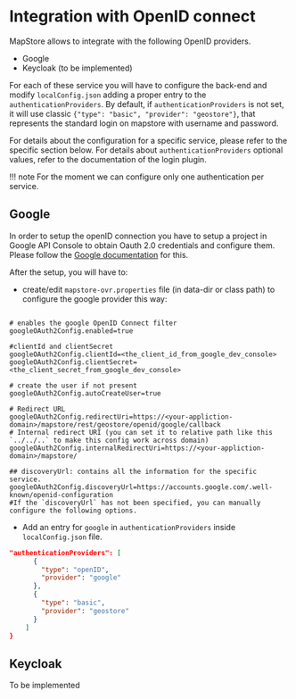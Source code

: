# Integration with OpenID connect

MapStore allows to integrate with the following OpenID providers.

- Google
- Keycloak (to be implemented)

For each of these service you will have to configure the back-end and modify `localConfig.json` adding a proper entry to the `authenticationProviders`.
By default, if `authenticationProviders` is not set, it will use classic `{"type": "basic", "provider": "geostore"}`, that represents the standard login on mapstore with username and password.

For details about the configuration for a specific service, please refer to the specific section below. For details about `authenticationProviders` optional values, refer to the documentation of the login plugin.

!!! note
    For the moment we can configure only one authentication per service.

## Google

In order to setup the openID connection you have to setup a project in Google API Console to obtain Oauth 2.0 credentials and configure them. Please follow the [Google documentation](https://developers.google.com/identity/protocols/oauth2/openid-connect) for this.

After the setup, you will have to:

- create/edit `mapstore-ovr.properties` file (in data-dir or class path) to configure the google provider this way:

```properties

# enables the google OpenID Connect filter
googleOAuth2Config.enabled=true

#clientId and clientSecret
googleOAuth2Config.clientId=<the_client_id_from_google_dev_console>
googleOAuth2Config.clientSecret=<the_client_secret_from_google_dev_console>

# create the user if not present
googleOAuth2Config.autoCreateUser=true

# Redirect URL
googleOAuth2Config.redirectUri=https://<your-appliction-domain>/mapstore/rest/geostore/openid/google/callback
# Internal redirect URI (you can set it to relative path like this `../../..` to make this config work across domain)
googleOAuth2Config.internalRedirectUri=https://<your-appliction-domain>/mapstore/

## discoveryUrl: contains all the information for the specific service.
googleOAuth2Config.discoveryUrl=https://accounts.google.com/.well-known/openid-configuration
#If the `discoveryUrl` has not been specified, you can manually configure the following options.
```

- Add an entry for `google` in `authenticationProviders` inside `localConfig.json` file.

```json
"authenticationProviders": [
      {
        "type": "openID",
        "provider": "google"
      },
      {
        "type": "basic",
        "provider": "geostore"
      }
    ]
}
```

## Keycloak

 To be implemented
